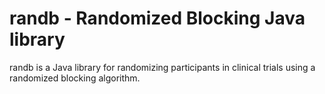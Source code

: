 randb - Randomized Blocking Java library
========================================

randb is a Java library for randomizing participants in clinical trials using
a randomized blocking algorithm.